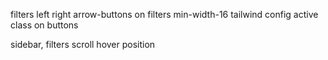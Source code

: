 filters
left right arrow-buttons on filters
min-width-16 tailwind config
active class on buttons

sidebar, filters
scroll hover position
